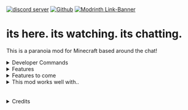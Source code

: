 [![discord server](https://cdn.modrinth.com/data/cached_images/6d9796c521a3261b9a7e4c3eb6b1c3d2dfe4c112.png)](https://optb.short.gy/dsc) [![Github](https://cdn.modrinth.com/data/cached_images/ae65154a7b076cd508f14975a27d1e75e3449a1d.png)](https://github.com/OptionallyBlueStudios/MC-ParanoidChatter) [![Modrinth Link-Banner](https://cdn.modrinth.com/data/cached_images/b9c43eaea7fc523285ae0981829b84e206672b48.png)](https://modrinth.com/mod/optb-pchatt)

# its here. its watching. its chatting.

This is a paranoia mod for Minecraft based around the chat!
<details>
<summary>Developer Commands</summary>

- /pchatd-ranmes - Check The Random Message Function

</details>

<details>
<summary>Features</summary>

- Random Messages (after 25 minutes of game time, 1 in 700 chance per tick)

</details>

<details>
<summary>Features to come</summary>

- idk I just made this mod.. gotta think about it more.

</details>

<details>
<summary>This mod works well with..</summary>

- [The Broken Script](https://modrinth.com/mod/the-broken-script) (TBS)
- [no_moon.jar](https://modrinth.com/mod/no_moon.jar) (NM.J)
- [Paranoia](https://modrinth.com/mod/paranoia) (PN)
You can use multiple of these at the same time. For NM.J and TBS, make sure to enable TBS mode in NM.J config.

</details>

<br>
<br>

<details>
<summary>Credits</summary>

- [This is not the same as Horror Messages](https://modrinth.com/mod/horror-messages)

- [Badges at the top are from](https://github.com/LopyMine/Particle-Effects/blob/master/README.md?plain=1)

- Release workflow (on GitHub) generated by AI

</details>
